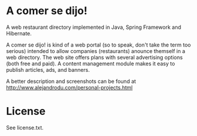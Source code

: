 A comer se dijo!
================

A web restaurant directory implemented in Java, Spring Framework and Hibernate.

A comer se dijo! is kind of a web portal (so to speak, don't take the term too serious) intended to allow companies
(restaurants) anounce themself in a web directory. The web site offers plans with several advertising options
(both free and paid). A content management module makes it easy to publish articles, ads, and banners.

A better description and screenshots can be found at http://www.alejandrodu.com/personal-projects.html 

License
=======

See license.txt.
